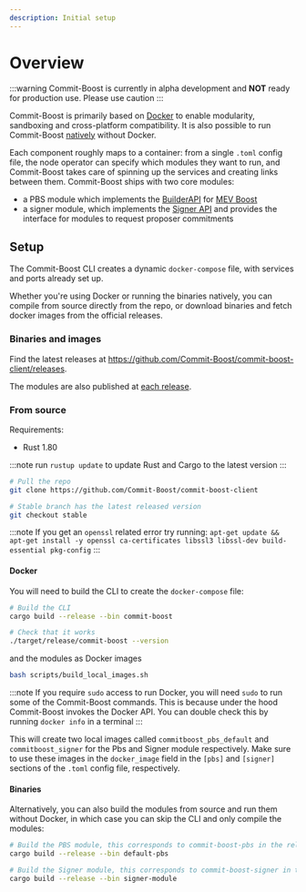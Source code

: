 ```yaml
---
description: Initial setup
---
```


# Overview

:::warning
Commit-Boost is currently in alpha development and **NOT** ready for production use. Please use caution
:::

Commit-Boost is primarily based on [Docker](https://www.docker.com/) to enable modularity, sandboxing and cross-platform compatibility. It is also possible to run Commit-Boost [natively](/get_started/running/binary) without Docker.

Each component roughly maps to a container: from a single `.toml` config file, the node operator can specify which modules they want to run, and Commit-Boost takes care of spinning up the services and creating links between them.
Commit-Boost ships with two core modules:
- a PBS module which implements the [BuilderAPI](https://ethereum.github.io/builder-specs/) for [MEV Boost](https://docs.flashbots.net/flashbots-mev-boost/architecture-overview/specifications)
- a signer module, which implements the [Signer API](/api) and provides the interface for modules to request proposer commitments

## Setup

The Commit-Boost CLI creates a dynamic `docker-compose` file, with services and ports already set up.

Whether you're using Docker or running the binaries natively, you can compile from source directly from the repo, or download binaries and fetch docker images from the official releases.

### Binaries and images
Find the latest releases at https://github.com/Commit-Boost/commit-boost-client/releases.

The modules are also published at [each release](https://github.com/orgs/Commit-Boost/packages?repo_name=commit-boost-client).

### From source
Requirements: 
- Rust 1.80

:::note
run `rustup update` to update Rust and Cargo to the latest version
:::

```bash
# Pull the repo
git clone https://github.com/Commit-Boost/commit-boost-client

# Stable branch has the latest released version
git checkout stable
```

:::note
If you get an `openssl` related error try running: `apt-get update && apt-get install -y openssl ca-certificates libssl3 libssl-dev build-essential pkg-config`
:::

#### Docker
You will need to build the CLI to create the `docker-compose` file:

```bash
# Build the CLI
cargo build --release --bin commit-boost

# Check that it works
./target/release/commit-boost --version
```

and the modules as Docker images
```bash
bash scripts/build_local_images.sh
```

:::note
If you require `sudo` access to run Docker, you will need `sudo` to run some of the Commit-Boost commands. This is because under the hood Commit-Boost invokes the Docker API. You can double check this by running `docker info` in a terminal
:::

This will create two local images called `commitboost_pbs_default` and `commitboost_signer` for the Pbs and Signer module respectively. Make sure to use these images in the `docker_image` field in the `[pbs]` and `[signer]` sections of the `.toml` config file, respectively.

#### Binaries

Alternatively, you can also build the modules from source and run them without Docker, in which case you can skip the CLI and only compile the modules:

```bash
# Build the PBS module, this corresponds to commit-boost-pbs in the releases
cargo build --release --bin default-pbs

# Build the Signer module, this corresponds to commit-boost-signer in the releases
cargo build --release --bin signer-module
```

